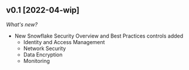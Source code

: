 ## v0.1 [2022-04-wip]

_What's new?_

- New Snowflake Security Overview and Best Practices controls added
  - Identity and Access Management
  - Network Security
  - Data Encryption
  - Monitoring
